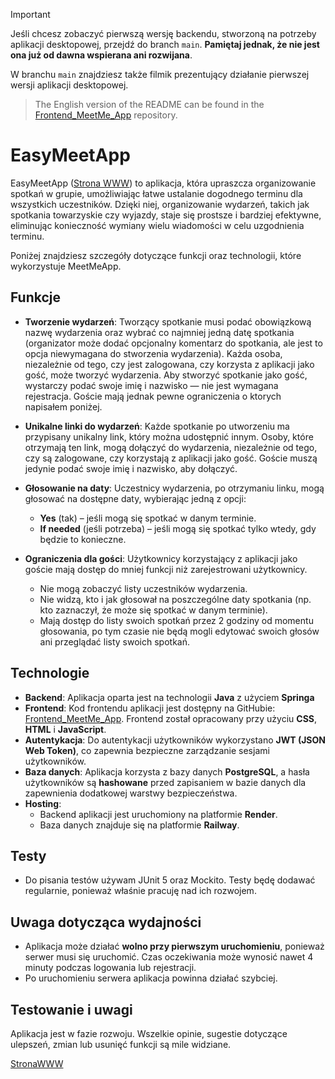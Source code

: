 > [!IMPORTANT]
> 
> Jeśli chcesz zobaczyć pierwszą wersję backendu, stworzoną na potrzeby aplikacji desktopowej, przejdź do branch `main`. **Pamiętaj jednak, że nie jest ona już od dawna wspierana ani rozwijana**.
> 
> W branchu `main` znajdziesz także filmik prezentujący działanie pierwszej wersji aplikacji desktopowej.
> 
> > The English version of the README can be found in the [Frontend_MeetMe_App](https://github.com/gszczure/Frontend_MeetMe_Web_App) repository.



# EasyMeetApp 

EasyMeetApp ([Strona WWW](https://easymeetapp.onrender.com/)) to aplikacja, która upraszcza organizowanie spotkań w grupie, umożliwiając łatwe ustalanie dogodnego terminu dla wszystkich uczestników. Dzięki niej, organizowanie wydarzeń, takich jak spotkania towarzyskie czy wyjazdy, staje się prostsze i bardziej efektywne, eliminując konieczność wymiany wielu wiadomości w celu uzgodnienia terminu.

Poniżej znajdziesz szczegóły dotyczące funkcji oraz technologii, które wykorzystuje MeetMeApp.


## Funkcje

- **Tworzenie wydarzeń**: Tworzący spotkanie musi podać obowiązkową nazwę wydarzenia oraz wybrać co najmniej jedną datę spotkania (organizator może dodać opcjonalny komentarz do spotkania, ale jest to opcja niewymagana do stworzenia wydarzenia). Każda osoba, niezależnie od tego, czy jest zalogowana, czy korzysta z aplikacji jako gość, może tworzyć wydarzenia. Aby stworzyć spotkanie jako gość, wystarczy podać swoje imię i nazwisko — nie jest wymagana rejestracja. Goście mają jednak pewne ograniczenia o ktorych napisałem poniżej.


- **Unikalne linki do wydarzeń**: Każde spotkanie po utworzeniu ma przypisany unikalny link, który można udostępnić innym. Osoby, które otrzymają ten link, mogą dołączyć do wydarzenia, niezależnie od tego, czy są zalogowane, czy korzystają z aplikacji jako gość. Goście muszą jedynie podać swoje imię i nazwisko, aby dołączyć.


- **Głosowanie na daty**: Uczestnicy wydarzenia, po otrzymaniu linku, mogą głosować na dostępne daty, wybierając jedną z opcji: 
  - **Yes** (tak) – jeśli mogą się spotkać w danym terminie.
  - **If needed** (jeśli potrzeba) – jeśli mogą się spotkać tylko wtedy, gdy będzie to konieczne.


- **Ograniczenia dla gości**: Użytkownicy korzystający z aplikacji jako goście mają dostęp do mniej funkcji niż zarejestrowani użytkownicy.
    - Nie mogą zobaczyć listy uczestników wydarzenia.
    - Nie widzą, kto i jak głosował na poszczególne daty spotkania (np. kto zaznaczył, że może się spotkać w danym terminie).
    - Mają dostęp do listy swoich spotkań przez 2 godziny od momentu głosowania, po tym czasie nie będą mogli edytować swoich głosów ani przeglądać listy swoich spotkań.


## Technologie

- **Backend**: Aplikacja oparta jest na technologii **Java** z użyciem **Springa**
- **Frontend**: Kod frontendu aplikacji jest dostępny na GitHubie: [Frontend_MeetMe_App](https://github.com/gszczure/Frontend_MeetMe_Web_App). Frontend został opracowany przy użyciu **CSS**, **HTML** i **JavaScript**.
- **Autentykacja**: Do autentykacji użytkowników wykorzystano **JWT (JSON Web Token)**, co zapewnia bezpieczne zarządzanie sesjami użytkowników.
- **Baza danych**: Aplikacja korzysta z bazy danych **PostgreSQL**, a hasła użytkowników są **hashowane** przed zapisaniem w bazie danych dla zapewnienia dodatkowej warstwy bezpieczeństwa.
- **Hosting**:
    - Backend aplikacji jest uruchomiony na platformie **Render**.
    - Baza danych znajduje się na platformie **Railway**.

## Testy
  - Do pisania testów używam JUnit 5 oraz Mockito. Testy będę dodawać regularnie, ponieważ właśnie pracuję nad ich rozwojem.

## Uwaga dotycząca wydajności

- Aplikacja może działać **wolno przy pierwszym uruchomieniu**, ponieważ serwer musi się uruchomić. Czas oczekiwania może wynosić nawet 4 minuty podczas logowania lub rejestracji.
- Po uruchomieniu serwera aplikacja powinna działać szybciej.

## Testowanie i uwagi

Aplikacja jest w fazie rozwoju. Wszelkie opinie, sugestie dotyczące ulepszeń, zmian lub usunięć funkcji są mile widziane.

[StronaWWW](https://easymeetapp.onrender.com/)
